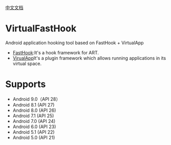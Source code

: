[中文文档](https://www.jianshu.com/p/48f165b56fdc)
# VirtualFastHook
Android application hooking tool based on FastHook + VirtualApp
- [FastHook](https://github.com/turing-technician/FastHook):It's a hook framework for ART.
- [VirualApp](https://github.com/asLody/VirtualApp)It's a plugin framework which allows running applications in its virtual space.
# Supports
- Android 9.0（API 28）
- Android 8.1 (API 27)
- Android 8.0 (API 26)
- Android 7.1 (API 25)
- Android 7.0 (API 24)
- Android 6.0 (API 23)
- Android 5.1 (API 22)
- Android 5.0 (API 21)
